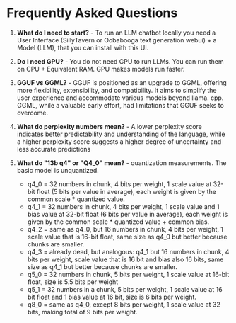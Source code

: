 # Frequently Asked Questions

1. **What do I need to start?** - To run an LLM chatbot locally you need a User Interface (SillyTavern or Oobabooga text generation webui) + a Model (LLM), that you can install with this UI.

2. **Do I need GPU?** - You do not need GPU to run LLMs. You can run them on CPU + Equivalent RAM. GPU makes models run faster.

3. **GGUF vs GGML?** - GGUF is positioned as an upgrade to GGML, offering more flexibility, extensibility, and compatibility. It aims to simplify the user experience and accommodate various models beyond llama. cpp. GGML, while a valuable early effort, had limitations that GGUF seeks to overcome.

4. **What do perplexity numbers mean?** - A lower perplexity score indicates better predictability and understanding of the language, while a higher perplexity score suggests a higher degree of uncertainty and less accurate predictions

5. **What do "13b q4" or "Q4_0" mean?** - quantization measurements. The basic model is unquantized. 
    * q4_0 = 32 numbers in chunk, 4 bits per weight, 1 scale value at 32-bit float (5 bits per value in average), each weight is given by the common scale * quantized value.  
    * q4_1 = 32 numbers in chunk, 4 bits per weight, 1 scale value and 1 bias value at 32-bit float (6 bits per value in average), each weight is given by the common scale * quantized value + common bias.
    * q4_2 = same as q4_0, but 16 numbers in chunk, 4 bits per weight, 1 scale value that is 16-bit float, same size as q4_0 but better because chunks are smaller.
    * q4_3 = already dead, but analogous: q4_1 but 16 numbers in chunk, 4 bits per weight, scale value that is 16 bit and bias also 16 bits, same size as q4_1 but better because chunks are smaller.
    * q5_0 = 32 numbers in chunk, 5 bits per weight, 1 scale value at 16-bit float, size is 5.5 bits per weight
    * q5_1 = 32 numbers in a chunk, 5 bits per weight, 1 scale value at 16 bit float and 1 bias value at 16 bit, size is 6 bits per weight.
    * q8_0 = same as q4_0, except 8 bits per weight, 1 scale value at 32 bits, making total of 9 bits per weight.
